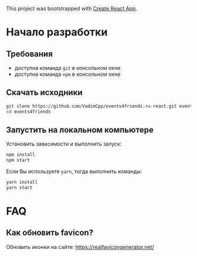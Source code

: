 This project was bootstrapped with [Create React App](https://github.com/facebook/create-react-app).

# Начало разработки 

## Требования

* доступна команда `git` в консольном окне
* доступна команда `npm` в консольном окне

## Скачать исходники

```bash
git clone https://github.com/VadimCpp/events4friends.ru-react.git events4friends
cd events4friends
```

## Запустить на локальном компьютере

Установить зависимости и выполнить запуск:

```bash
npm install
npm start
```

Если Вы используете `yarn`, тогда выполнить команды:

```bash
yarn install
yarn start
```

# FAQ

## Как обновить favicon?

Обновить иконки на сайте:
https://realfavicongenerator.net/
